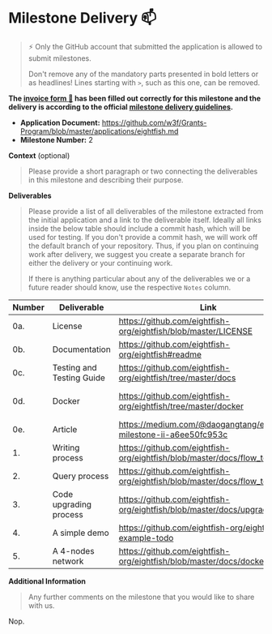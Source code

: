 # Milestone Delivery :mailbox:

> ⚡ Only the GitHub account that submitted the application is allowed to submit milestones.
>
> Don't remove any of the mandatory parts presented in bold letters or as headlines! Lines starting with `>`, such as this one, can be removed.

**The [invoice form :pencil:](https://docs.google.com/forms/d/e/1FAIpQLSfmNYaoCgrxyhzgoKQ0ynQvnNRoTmgApz9NrMp-hd8mhIiO0A/viewform) has been filled out correctly for this milestone and the delivery is according to the official [milestone delivery guidelines](https://github.com/w3f/Grants-Program/blob/master/docs/Support%20Docs/milestone-deliverables-guidelines.md).**

- **Application Document:** https://github.com/w3f/Grants-Program/blob/master/applications/eightfish.md
- **Milestone Number:** 2

**Context** (optional)

> Please provide a short paragraph or two connecting the deliverables in this milestone and describing their purpose.

**Deliverables**

> Please provide a list of all deliverables of the milestone extracted from the initial application and a link to the deliverable itself. Ideally all links inside the below table should include a commit hash, which will be used for testing. If you don't provide a commit hash, we will work off the default branch of your repository. Thus, if you plan on continuing work after delivery, we suggest you create a separate branch for either the delivery or your continuing work.
>
> If there is anything particular about any of the deliverables we or a future reader should know, use the respective `Notes` column.

| Number | Deliverable               | Link                                                                      | Notes                                                                                              |
| ------ | ------------------------- | ------------------------------------------------------------------------- | -------------------------------------------------------------------------------------------------- |
| 0a.    | License                   | https://github.com/eightfish-org/eightfish/blob/master/LICENSE            | ...                                                                                                |
| 0b.    | Documentation             | https://github.com/eightfish-org/eightfish#readme                         | And also use `cargo docs` we can get the rust docs from the source code                            |
| 0c.    | Testing and Testing Guide | https://github.com/eightfish-org/eightfish/tree/master/docs               | ...                                                                                                |
| 0d.    | Docker                    | https://github.com/eightfish-org/eightfish/tree/master/docker             | please do tests by this doc: https://github.com/eightfish-org/eightfish/blob/master/docs/docker.md |
| 0e.    | Article                   | https://medium.com/@daogangtang/eightfish-milestone-ii-a6ee50fc953c       | ...                                                                                                |
| 1.     | Writing process           | https://github.com/eightfish-org/eightfish/blob/master/docs/flow_tests.md | ...                                                                                                |
| 2.     | Query process             | https://github.com/eightfish-org/eightfish/blob/master/docs/flow_tests.md | ...                                                                                                |
| 3.     | Code upgrading process    | https://github.com/eightfish-org/eightfish/blob/master/docs/upgrade.md    | ...                                                                                                |
| 4.     | A simple demo             | https://github.com/eightfish-org/eightfish-example-todo                   | ...                                                                                                |
| 5.     | A 4-nodes network         | https://github.com/eightfish-org/eightfish/blob/master/docs/docker.md     | ...                                                                                                |

**Additional Information**

> Any further comments on the milestone that you would like to share with us.

Nop.

